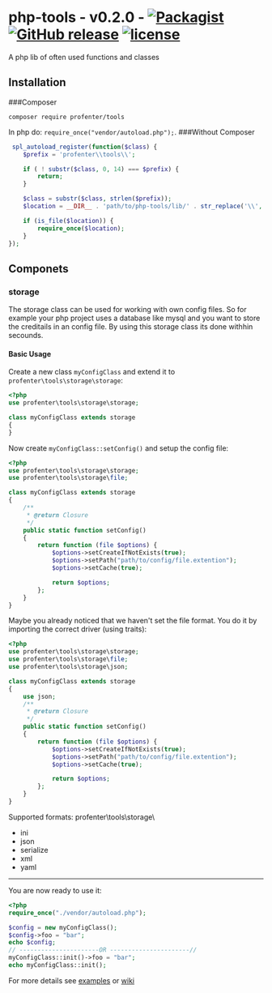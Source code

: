 # php-tools - v0.2.0 -  [![Packagist](https://img.shields.io/packagist/dt/profenter/tools.svg?maxAge=2592000)](https://packagist.org/packages/profenter/tools) [![GitHub release](https://img.shields.io/github/release/profenter/php-tools.svg?maxAge=2592000)](https://github.com/profenter/php-tools) [![license](https://img.shields.io/github/license/profenter/php-tools.svg?maxAge=2592000?style=flat-square)](https://github.com/profenter/php-tools)
A php lib of often used functions and classes

## Installation

###Composer

`composer require profenter/tools`

In php do: ```require_once("vendor/autoload.php");```.
###Without Composer

```php
 spl_autoload_register(function($class) {
    $prefix = 'profenter\\tools\\';

    if ( ! substr($class, 0, 14) === $prefix) {
        return;
    }

    $class = substr($class, strlen($prefix));
    $location = __DIR__ . 'path/to/php-tools/lib/' . str_replace('\\', '/', $class) . '.php';

    if (is_file($location)) {
        require_once($location);
    }
});
```

## Componets

### storage
The storage class can be used for working with own config files. So for example your php project uses a database like mysql and you want to store the creditails in an config file. By using this storage class its done withhin secounds.

#### Basic Usage

Create a new class `myConfigClass` and extend it to `profenter\tools\storage\storage`:
```php
<?php
use profenter\tools\storage\storage;

class myConfigClass extends storage
{
}
```
Now create `myConfigClass::setConfig()` and setup the config file:
```php
<?php
use profenter\tools\storage\storage;
use profenter\tools\storage\file;

class myConfigClass extends storage
{
	/**
	 * @return Closure
	 */
	public static function setConfig()
	{
		return function (file $options) {
			$options->setCreateIfNotExists(true);
			$options->setPath("path/to/config/file.extention");
			$options->setCache(true);

			return $options;
		};
	}
}
```
Maybe you already noticed that we haven't set the file format. You do it by importing the correct driver (using traits):
```php
<?php
use profenter\tools\storage\storage;
use profenter\tools\storage\file;
use profenter\tools\storage\json;

class myConfigClass extends storage
{
	use json;
	/**
	 * @return Closure
	 */
	public static function setConfig()
	{
		return function (file $options) {
			$options->setCreateIfNotExists(true);
			$options->setPath("path/to/config/file.extention");
			$options->setCache(true);

			return $options;
		};
	}
}
```
Supported formats: 
profenter\tools\storage\

 - ini
 - json
 - serialize
 - xml
 - yaml

----------

You are now ready to use it:
```php
<?php
require_once("./vendor/autoload.php");

$config = new myConfigClass();
$config->foo = "bar";
echo $config;
// ----------------------OR ----------------------//
myConfigClass::init()->foo = "bar";
echo myConfigClass::init();
```

For more details see [examples](https://github.com/profenter/php-tools/blob/master/examples/storage) or [wiki](https://github.com/profenter/php-tools/wiki/Storage:Overview)
